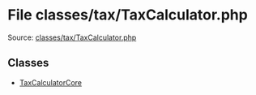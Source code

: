 File classes/tax/TaxCalculator.php
=========

Source: [classes/tax/TaxCalculator.php](https://github.com/PrestaShop/PrestaShop/blob/1.5.3.0/classes/tax/TaxCalculator.php)


Classes
-------

* [TaxCalculatorCore](class.TaxCalculatorCore.md)

